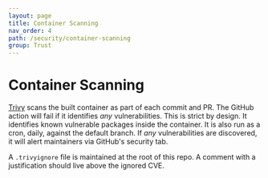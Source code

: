 ```yaml
---
layout: page
title: Container Scanning
nav_order: 4
path: /security/container-scanning
group: Trust
---
```


# Container Scanning
[Trivy](https://github.com/aquasecurity/trivy) scans the built container as part of each commit and PR.  The GitHub action will fail if it identifies _any_ vulnerabilities.  This is strict by design.  It identifies known vulnerable packages inside the container.  It is also run as a cron, daily, against the default branch.  If _any_ vulnerabilities are discovered, it will alert maintainers via GitHub's security tab.

A `.trivyignore` file is maintained at the root of this repo.  A comment with a justification should live above the ignored CVE.